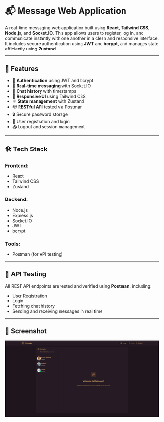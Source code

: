 # 📬 Message Web Application

A real-time messaging web application built using **React**, **Tailwind CSS**, **Node.js**, and **Socket.IO**. This app allows users to register, log in, and communicate instantly with one another in a clean and responsive interface. It includes secure authentication using **JWT** and **bcrypt**, and manages state efficiently using **Zustand**.

---

## 🚀 Features

- 🔐 **Authentication** using JWT and bcrypt  
- 💬 **Real-time messaging** with Socket.IO  
- 📜 **Chat history** with timestamps  
- 🎨 **Responsive UI** using Tailwind CSS  
- ⚛️ **State management** with Zustand  
- 📪 **RESTful API** tested via Postman  
- 🔒 Secure password storage  
- 👥 User registration and login  
- 📤 Logout and session management  

---

## 🛠️ Tech Stack

### Frontend:
- React  
- Tailwind CSS  
- Zustand

### Backend:
- Node.js  
- Express.js  
- Socket.IO  
- JWT  
- bcrypt  

### Tools:
- Postman (for API testing)

---

## 🧪 API Testing

All REST API endpoints are tested and verified using **Postman**, including:
- User Registration  
- Login  
- Fetching chat history  
- Sending and receiving messages in real time

---

## 📸 Screenshot

![Screenshot](./frontend/public/screenshot.png)


